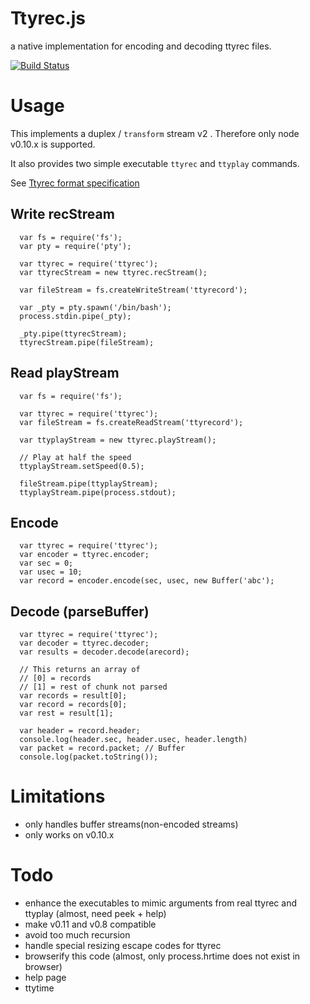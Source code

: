 # Ttyrec.js

a native implementation for encoding and decoding ttyrec files.

[![Build Status](https://travis-ci.org/jedi4ever/ttyrec.js.png)](https://travis-ci.org/jedi4ever/ttyrec.js)

# Usage
This implements a duplex / `transform` stream v2 .  Therefore only node v0.10.x is supported.

It also provides two simple executable `ttyrec` and `ttyplay` commands.

See [Ttyrec format specification](http://en.wikipedia.org/wiki/Ttyrec#Technical_file_format_specification)

## Write recStream
```
  var fs = require('fs');
  var pty = require('pty');

  var ttyrec = require('ttyrec');
  var ttyrecStream = new ttyrec.recStream();

  var fileStream = fs.createWriteStream('ttyrecord');

  var _pty = pty.spawn('/bin/bash');
  process.stdin.pipe(_pty);

  _pty.pipe(ttyrecStream);
  ttyrecStream.pipe(fileStream);
```

## Read playStream
```
  var fs = require('fs');

  var ttyrec = require('ttyrec');
  var fileStream = fs.createReadStream('ttyrecord');

  var ttyplayStream = new ttyrec.playStream();

  // Play at half the speed
  ttyplayStream.setSpeed(0.5);

  fileStream.pipe(ttyplayStream);
  ttyplayStream.pipe(process.stdout);
```

## Encode
```
  var ttyrec = require('ttyrec');
  var encoder = ttyrec.encoder;
  var sec = 0;
  var usec = 10;
  var record = encoder.encode(sec, usec, new Buffer('abc');
```

## Decode (parseBuffer)
```
  var ttyrec = require('ttyrec');
  var decoder = ttyrec.decoder;
  var results = decoder.decode(arecord);

  // This returns an array of
  // [0] = records
  // [1] = rest of chunk not parsed
  var records = result[0];
  var record = records[0];
  var rest = result[1];

  var header = record.header;
  console.log(header.sec, header.usec, header.length)
  var packet = record.packet; // Buffer
  console.log(packet.toString());

```

# Limitations
- only handles buffer streams(non-encoded streams)
- only works on v0.10.x

# Todo
- enhance the executables to mimic arguments from real ttyrec and ttyplay (almost, need peek + help)
- make v0.11 and v0.8 compatible
- avoid too much recursion
- handle special resizing escape codes for ttyrec
- browserify this code (almost, only process.hrtime does not exist in browser)
- help page
- ttytime
